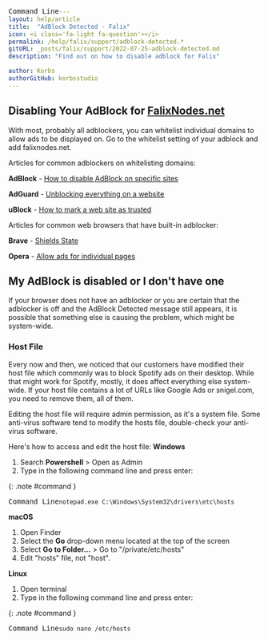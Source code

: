 ```yaml
---
layout: help/article
title:  "AdBlock Detected - Falix"
icon: <i class='fa-light fa-question'></i>
permalink: /help/falix/support/adblock-detected.*
gitURL: _posts/falix/support/2022-07-25-adblock-detected.md
description: "Find out on how to disable adblock for Falix"

author: Korbs
authorGitHub: korbsstudio
---
```

<style>
#desktop > section:nth-child(5) {
    display: none;
}
pre:before {
    content: "Command Line";
    width: 120px;
}
</style>

## Disabling Your AdBlock for <u>FalixNodes.net</u>
With most, probably all adblockers, you can whitelist individual domains to allow ads to be displayed on. Go to the whitelist setting of your adblock and add falixnodes.net.

Articles for common adblockers on whitelisting domains:

**AdBlock** - [How to disable AdBlock on specific sites](https://help.getadblock.com/support/solutions/articles/6000055743-how-to-disable-adblock-on-specific-sites)

**AdGuard** - [Unblocking everything on a website](https://kb.adguard.com/en/general/how-to-create-your-own-ad-filters#unblocking-everything-on-a-website)

**uBlock** - [How to mark a web site as trusted](https://github.com/gorhill/uBlock/wiki/How-to-mark-a-web-site-as-trusted)

Articles for common web browsers that have built-in adblocker:

**Brave** - [Shields State](https://support.brave.com/hc/en-us/articles/360022806212-How-do-I-use-Shields-while-browsing-)

**Opera** - [Allow ads for individual pages](https://www.opera.com/features/ad-blocker#more-benefits)

## My AdBlock is disabled or I don't have one
If your browser does not have an adblocker or you are certain that the adblocker is off and the AdBlock Detected message still appears, it is possible that something else is causing the problem, which might be system-wide. 

### Host File
Every now and then, we noticed that our customers have modified their host file which commonly was to block Spotify ads on their desktop. While that might work for Spotify, mostly, it does affect everything else system-wide. If your host file contains a lot of URLs like Google Ads or snigel.com, you need to remove them, all of them. 

Editing the host file will require admin permission, as it's a system file.
Some anti-virus software tend to modify the hosts file, double-check your anti-virus software.

Here's how to access and edit the host file:
**Windows**
1. Search **Powershell** > Open as Admin
2. Type in the following command line and press enter:

{: .note #command }
```
notepad.exe C:\Windows\System32\drivers\etc\hosts
```

**macOS**
1. Open Finder
2. Select the **Go** drop-down menu located at the top of the screen
3. Select **Go to Folder...** > Go to "/private/etc/hosts" 
4. Edit "hosts" file, not "host".

**Linux**
1. Open terminal
2. Type in the following command line and press enter:

{: .note #command }
```
sudo nano /etc/hosts
```